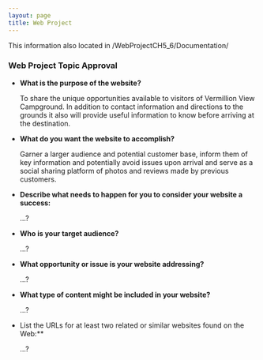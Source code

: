 ```yaml
---
layout: page
title: Web Project
---
```


<p class="message">
  This information also located in /WebProjectCH5_6/Documentation/
</p>



### Web Project Topic Approval

- **What is the purpose of the website?**
	
	To share the unique opportunities available to visitors of Vermillion View Campground. In addition to contact information and directions to the grounds it also will provide useful information to know before arriving at the destination.
	
- **What do you want the website to accomplish?**

	Garner a larger audience and potential customer base, inform them of key information and potentially avoid issues upon arrival and serve as a social sharing platform of photos and reviews made by previous customers.
	
- **Describe what needs to happen for you to consider your website a success:**

	...?
	
- **Who is your target audience?**

	...?
	
- **What opportunity or issue is your website addressing?**

	...?
	
- **What type of content might be included in your website?**

	...?
	
- List the URLs for at least two related or similar websites found on the Web:**

	...?	